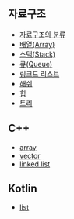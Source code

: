 ## 자료구조

* [자료구조의 분류](https://velog.io/@kang9366/선형자료구조와-비선형자료구조)
* [배열(Array)](https://github.com/kang9366/Data-Structure/wiki/배열)
* [스택(Stack)](https://velog.io/@kang9366/자료구조-스택Stack)
* [큐(Queue)](https://github.com/kang9366/Data-Structure/wiki/큐)
* [링크드 리스트]()
* [해쉬]()
* [힙]()
* [트리]()


## C++
* [array]()
* [vector]()
* [linked list]()

## Kotlin
* [list]()


